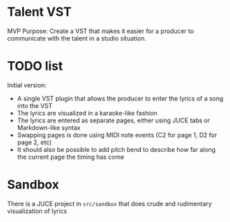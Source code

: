 # Talent VST

MVP Purpose: Create a VST that makes it easier for a producer to communicate with the talent in a studio situation.

# TODO list

Initial version:

- A single VST plugin that allows the producer to enter the lyrics of a song into the VST
- The lyrics are visualized in a karaoke-like fashion
- The lyrics are entered as separate pages, either using JUCE tabs or Markdown-like syntax
- Swapping pages is done using MIDI note events (C2 for page 1, D2 for page 2, etc)
- It should also be possible to add pitch bend to describe how far along the current page the timing has come

# Sandbox

There is a JUCE project in `src/sandbox` that does crude and rudimentary visualization of lyrics